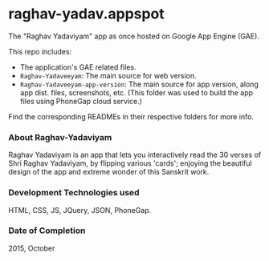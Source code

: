 # raghav-yadav.appspot
The "Raghav Yadaviyam" app as once hosted on Google App Engine (GAE).

This repo includes:

- The application's GAE related files.
- `Raghav-Yadaveeyam`: The main source for web version.
- `Raghav-Yadaveeyam-app-version`: The main source for app version, along app dist. files, screenshots, etc. (This folder was used to build the app files using PhoneGap cloud service.)

Find the corresponding READMEs in their respective folders for more info.


### About Raghav-Yadaviyam

Raghav Yadaviyam is an app that lets you interactively read the 30 verses of Shri Raghav Yadaviyam, by flipping various 'cards'; enjoying the beautiful design of the app and extreme wonder of this Sanskrit work.


### Development Technologies used

HTML, CSS, JS, JQuery, JSON, PhoneGap.

### Date of Completion

2015, October
